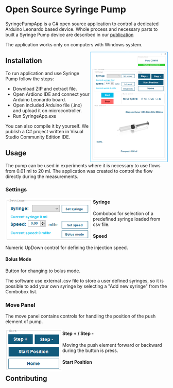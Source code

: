 # Open Source Syringe Pump

SyringePumpApp is a C# open source application to control a dedicated Arduino Leonardo based device.
Whole process and necessary parts to built a Syringe Pump device are described in our [publication](https://github.com/MKuj/Single-Syringe-Pump/edit/main/README.md)

The application works only on computers with Windows system.

<img align="right" width="240" height="342" src="https://github.com/MKuj/Single-Syringe-Pump/blob/main/Screens/Interface%20programu%201.PNG">


## Installation

To run application and use Syringe Pump follow the steps:
- Download ZIP and extract file.
- Open Ardiono IDE and connect your Arduino Leonardo board.
- Open included Arduino file (.ino) and upload it on microcontroller. 
- Run SyringeApp.exe

You can also compile it by yourself. We publish a C# project written in Visual Studio Community Edition IDE.

## Usage

The pump can be used in experiments where it is necessary to use flows from 0.01 ml to 20 ml.
The application was created to control the flow directly during the measurements.

### Settings
<img align="left" width = "272" height = "133" src = "https://github.com/MKuj/Single-Syringe-Pump/blob/main/Screens/SettingsPanel.PNG">

#### Syringe
Combobox for selection of a predefined syringe loaded from csv file.

#### Speed
Numeric UpDown control for defining the injection speed.

#### Bolus Mode
Button for changing to bolus mode.

The software use external .csv file to store a user defined syringes, so it is possible to add your own syringe by selecting a "Add new syringe" from the Combobox list.

### Move Panel
The move panel contains controls for handling the position of the push element of pump.

<img align="left" width="177" height="132" src="https://github.com/MKuj/Single-Syringe-Pump/blob/main/Screens/MovePanel.PNG">

#### Step + / Step -
Moving the push element forward or backward during the button is press.


#### Start Position


## Contributing

